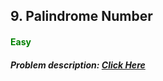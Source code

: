 ## 9. Palindrome Number
#### <font color="green">Easy</font>
##### Problem description: <a href="https://leetcode.com/problems/palindrome-number/">Click Here</a>